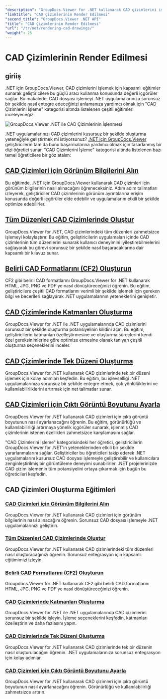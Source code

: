 ```yaml
---
"description": "GroupDocs.Viewer for .NET kullanarak CAD çizimlerini işlemeye yönelik öğreticileri keşfedin. Sorunsuz CAD dosyası işlemeyle .NET uygulamalarını geliştirmeyi öğrenin."
"linktitle": "CAD Çizimlerinin Render Edilmesi"
"second_title": "GroupDocs.Viewer .NET API"
"title": "CAD Çizimlerinin Render Edilmesi"
"url": "/tr/net/rendering-cad-drawings/"
"weight": 25
---
```


# CAD Çizimlerinin Render Edilmesi


## giriiş

.NET için GroupDocs.Viewer, CAD çizimlerini işlemek için kapsamlı eğitimler sunarak geliştiricilere bu güçlü aracı kullanma konusunda değerli içgörüler sağlar. Bu makalede, CAD dosyası işlemeyi .NET uygulamalarınıza sorunsuz bir şekilde nasıl entegre edeceğinizi anlamanıza yardımcı olmak için "CAD Çizimlerini İşleme" kategorisi altında listelenen çeşitli eğitimleri inceleyeceğiz.

![GroupDocs.Viewer .NET ile CAD Çizimlerinin İşlenmesi](/viewer/rendering-cad-drawings/image.png)

.NET uygulamalarınızı CAD çizimlerini kusursuz bir şekilde oluşturma yeteneğiyle geliştirmek mi istiyorsunuz? [.NET için GroupDocs.Viewer](#) geliştiricilerin tam da bunu başarmalarına yardımcı olmak için tasarlanmış bir dizi öğretici sunar. "CAD Çizimlerini İşleme" kategorisi altında listelenen bazı temel öğreticilere bir göz atalım:

## [CAD Çizimleri için Görünüm Bilgilerini Alın](./get-view-info-cad-drawing/)
Bu eğitimde, .NET için GroupDocs.Viewer kullanarak CAD çizimleri için görünüm bilgilerinin nasıl alınacağını öğreneceksiniz. Adım adım talimatları izleyerek, geliştiriciler CAD çizimlerinin görünüm ayrıntılarına erişim konusunda değerli içgörüler elde edebilir ve uygulamalarını etkili bir şekilde optimize edebilirler.

## [Tüm Düzenleri CAD Çizimlerinde Oluştur](./render-all-layouts-cad/)
GroupDocs.Viewer for .NET, CAD çizimlerindeki tüm düzenleri zahmetsizce işlemeyi kolaylaştırır. Bu eğitim, geliştiricilerin uygulamaları içinde CAD çizimlerinin tüm düzenlerini sunarak kullanıcı deneyimini iyileştirebilmelerini sağlayarak bu görevi sorunsuz bir şekilde nasıl başaracaklarına dair kapsamlı bir kılavuz sunar.

## [Belirli CAD Formatlarını (CF2) Oluşturun](./render-specific-cad-formats/)
CF2 gibi belirli CAD formatlarını GroupDocs.Viewer for .NET kullanarak HTML, JPG, PNG ve PDF'ye nasıl dönüştüreceğinizi öğrenin. Bu eğitim, geliştiricilere çeşitli CAD formatlarını verimli bir şekilde işlemek için gereken bilgi ve becerileri sağlayarak .NET uygulamalarının yeteneklerini genişletir.

## [CAD Çizimlerinde Katmanları Oluşturma](./render-layers-cad/)
GroupDocs.Viewer for .NET ile .NET uygulamalarında CAD çizimlerini sorunsuz bir şekilde oluşturma potansiyelinin kilidini açın. Bu eğitim, geliştiricilerin katmanları özelleştirmesine ve oluşturma süreçlerini kendi özel gereksinimlerine göre optimize etmesine olanak tanıyan çeşitli oluşturma seçeneklerini inceler.

## [CAD Çizimlerinde Tek Düzeni Oluşturma](./render-single-layout-cad/)
GroupDocs.Viewer for .NET kullanarak CAD çizimlerinde tek bir düzeni işlemek için kolay adımları keşfedin. Bu eğitim, bu işlevselliği .NET uygulamalarınıza sorunsuz bir şekilde entegre etmek, çok yönlülüklerini ve kullanılabilirliklerini artırmak için net talimatlar sunar.

## [CAD Çizimleri için Çıktı Görüntü Boyutunu Ayarla](./adjust-output-image-size-cad/)
GroupDocs.Viewer for .NET kullanarak CAD çizimleri için çıktı görüntü boyutunun nasıl ayarlanacağını öğrenin. Bu eğitim, görünürlüğü ve kullanılabilirliği artırmaya yönelik içgörüler sunarak, işlenmiş CAD çizimlerinin istenen özellikleri zahmetsizce karşılamasını sağlar.

"CAD Çizimlerini İşleme" kategorisindeki her öğretici, geliştiricilerin GroupDocs.Viewer for .NET'in yeteneklerinden etkili bir şekilde yararlanmalarını sağlar. Geliştiriciler bu öğreticileri takip ederek .NET uygulamalarını kusursuz CAD dosyası işlemeyle geliştirebilir ve kullanıcılara zenginleştirilmiş bir görüntüleme deneyimi sunabilirler. .NET projelerinizde CAD çizim işlemenin tüm potansiyelini ortaya çıkarmak için bugün bu öğreticileri keşfedin.

## CAD Çizimleri Oluşturma Eğitimleri
### [CAD Çizimleri için Görünüm Bilgilerini Alın](./get-view-info-cad-drawing/)
GroupDocs.Viewer for .NET kullanarak CAD çizimleri için görünüm bilgilerinin nasıl alınacağını öğrenin. Sorunsuz CAD dosyası işlemeyle .NET uygulamalarınızı geliştirin.
### [Tüm Düzenleri CAD Çizimlerinde Oluştur](./render-all-layouts-cad/)
GroupDocs.Viewer for .NET kullanarak CAD çizimlerindeki tüm düzenleri nasıl oluşturacağınızı öğrenin. Sorunsuz entegrasyon için kapsamlı eğitimimizi izleyin.
### [Belirli CAD Formatlarını (CF2) Oluşturun](./render-specific-cad-formats/)
Groupdocs.Viewer for .NET kullanarak CF2 gibi belirli CAD formatlarını HTML, JPG, PNG ve PDF'ye nasıl dönüştüreceğinizi öğrenin.
### [CAD Çizimlerinde Katmanları Oluşturma](./render-layers-cad/)
GroupDocs.Viewer for .NET ile .NET uygulamalarında CAD çizimlerini sorunsuz bir şekilde işleyin. İşleme seçeneklerini keşfedin, katmanları özelleştirin ve daha fazlasını yapın.
### [CAD Çizimlerinde Tek Düzeni Oluşturma](./render-single-layout-cad/)
GroupDocs.Viewer for .NET kullanarak CAD çizimlerinde tek bir düzenin nasıl oluşturulacağını öğrenin. .NET uygulamalarınıza sorunsuz entegrasyon için kolay adımlar.
### [CAD Çizimleri için Çıktı Görüntü Boyutunu Ayarla](./adjust-output-image-size-cad/)
GroupDocs.Viewer for .NET kullanarak CAD çizimleri için çıktı görüntü boyutunun nasıl ayarlanacağını öğrenin. Görünürlüğü ve kullanılabilirliği zahmetsizce artırın.